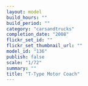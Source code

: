 ```yaml
---
layout: model
build_hours: ""
build_period: ""
category: "carsandtrucks"
completion_date: "2008"
flickr_set_id: ""
flickr_set_thumbnail_url: ""
model_id: "136"
publish: false
scale: "1/72"
summary: ""
title: "T-Type Motor Coach"
---
```



